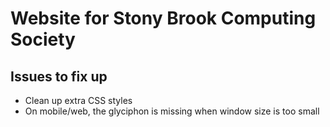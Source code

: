 # Website for Stony Brook Computing Society

## Issues to fix up
* Clean up extra CSS styles
* On mobile/web, the glyciphon is missing when window size is too small
